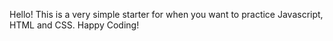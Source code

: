 Hello! This is a very simple starter for when you want to practice Javascript, HTML and CSS. Happy Coding!